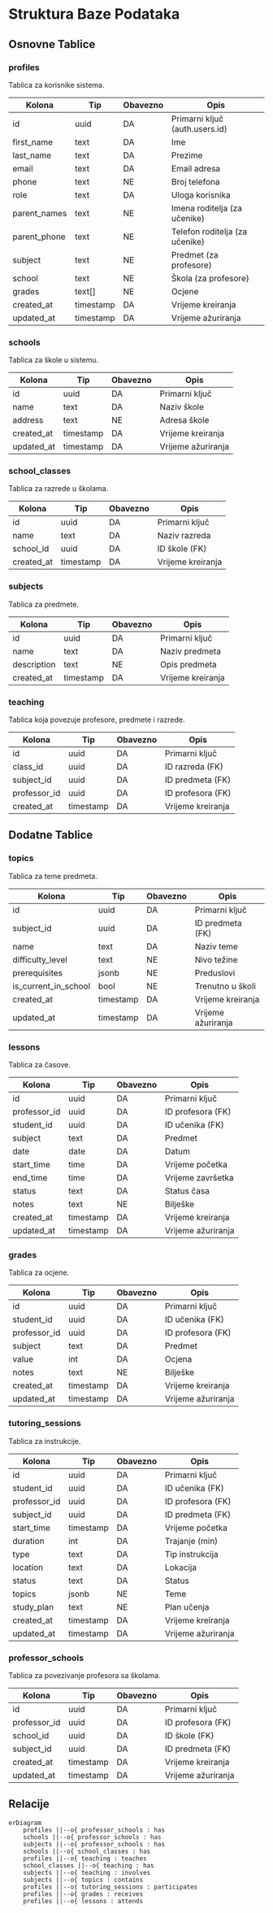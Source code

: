 # Struktura Baze Podataka

## Osnovne Tablice

### profiles
Tablica za korisnike sistema.

| Kolona | Tip | Obavezno | Opis |
|--------|-----|----------|------|
| id | uuid | DA | Primarni ključ (auth.users.id) |
| first_name | text | DA | Ime |
| last_name | text | DA | Prezime |
| email | text | DA | Email adresa |
| phone | text | NE | Broj telefona |
| role | text | DA | Uloga korisnika |
| parent_names | text | NE | Imena roditelja (za učenike) |
| parent_phone | text | NE | Telefon roditelja (za učenike) |
| subject | text | NE | Predmet (za profesore) |
| school | text | NE | Škola (za profesore) |
| grades | text[] | NE | Ocjene |
| created_at | timestamp | DA | Vrijeme kreiranja |
| updated_at | timestamp | DA | Vrijeme ažuriranja |

### schools
Tablica za škole u sistemu.

| Kolona | Tip | Obavezno | Opis |
|--------|-----|----------|------|
| id | uuid | DA | Primarni ključ |
| name | text | DA | Naziv škole |
| address | text | NE | Adresa škole |
| created_at | timestamp | DA | Vrijeme kreiranja |
| updated_at | timestamp | DA | Vrijeme ažuriranja |

### school_classes
Tablica za razrede u školama.

| Kolona | Tip | Obavezno | Opis |
|--------|-----|----------|------|
| id | uuid | DA | Primarni ključ |
| name | text | DA | Naziv razreda |
| school_id | uuid | DA | ID škole (FK) |
| created_at | timestamp | DA | Vrijeme kreiranja |

### subjects
Tablica za predmete.

| Kolona | Tip | Obavezno | Opis |
|--------|-----|----------|------|
| id | uuid | DA | Primarni ključ |
| name | text | DA | Naziv predmeta |
| description | text | NE | Opis predmeta |
| created_at | timestamp | DA | Vrijeme kreiranja |

### teaching
Tablica koja povezuje profesore, predmete i razrede.

| Kolona | Tip | Obavezno | Opis |
|--------|-----|----------|------|
| id | uuid | DA | Primarni ključ |
| class_id | uuid | DA | ID razreda (FK) |
| subject_id | uuid | DA | ID predmeta (FK) |
| professor_id | uuid | DA | ID profesora (FK) |
| created_at | timestamp | DA | Vrijeme kreiranja |

## Dodatne Tablice

### topics
Tablica za teme predmeta.

| Kolona | Tip | Obavezno | Opis |
|--------|-----|----------|------|
| id | uuid | DA | Primarni ključ |
| subject_id | uuid | DA | ID predmeta (FK) |
| name | text | DA | Naziv teme |
| difficulty_level | text | NE | Nivo težine |
| prerequisites | jsonb | NE | Preduslovi |
| is_current_in_school | bool | NE | Trenutno u školi |
| created_at | timestamp | DA | Vrijeme kreiranja |
| updated_at | timestamp | DA | Vrijeme ažuriranja |

### lessons
Tablica za časove.

| Kolona | Tip | Obavezno | Opis |
|--------|-----|----------|------|
| id | uuid | DA | Primarni ključ |
| professor_id | uuid | DA | ID profesora (FK) |
| student_id | uuid | DA | ID učenika (FK) |
| subject | text | DA | Predmet |
| date | date | DA | Datum |
| start_time | time | DA | Vrijeme početka |
| end_time | time | DA | Vrijeme završetka |
| status | text | DA | Status časa |
| notes | text | NE | Bilješke |
| created_at | timestamp | DA | Vrijeme kreiranja |
| updated_at | timestamp | DA | Vrijeme ažuriranja |

### grades
Tablica za ocjene.

| Kolona | Tip | Obavezno | Opis |
|--------|-----|----------|------|
| id | uuid | DA | Primarni ključ |
| student_id | uuid | DA | ID učenika (FK) |
| professor_id | uuid | DA | ID profesora (FK) |
| subject | text | DA | Predmet |
| value | int | DA | Ocjena |
| notes | text | NE | Bilješke |
| created_at | timestamp | DA | Vrijeme kreiranja |
| updated_at | timestamp | DA | Vrijeme ažuriranja |

### tutoring_sessions
Tablica za instrukcije.

| Kolona | Tip | Obavezno | Opis |
|--------|-----|----------|------|
| id | uuid | DA | Primarni ključ |
| student_id | uuid | DA | ID učenika (FK) |
| professor_id | uuid | DA | ID profesora (FK) |
| subject_id | uuid | DA | ID predmeta (FK) |
| start_time | timestamp | DA | Vrijeme početka |
| duration | int | DA | Trajanje (min) |
| type | text | DA | Tip instrukcija |
| location | text | DA | Lokacija |
| status | text | DA | Status |
| topics | jsonb | NE | Teme |
| study_plan | text | NE | Plan učenja |
| created_at | timestamp | DA | Vrijeme kreiranja |
| updated_at | timestamp | DA | Vrijeme ažuriranja |

### professor_schools
Tablica za povezivanje profesora sa školama.

| Kolona | Tip | Obavezno | Opis |
|--------|-----|----------|------|
| id | uuid | DA | Primarni ključ |
| professor_id | uuid | DA | ID profesora (FK) |
| school_id | uuid | DA | ID škole (FK) |
| subject_id | uuid | DA | ID predmeta (FK) |
| created_at | timestamp | DA | Vrijeme kreiranja |
| updated_at | timestamp | DA | Vrijeme ažuriranja |

## Relacije

```mermaid
erDiagram
    profiles ||--o{ professor_schools : has
    schools ||--o{ professor_schools : has
    subjects ||--o{ professor_schools : has
    schools ||--o{ school_classes : has
    profiles ||--o{ teaching : teaches
    school_classes ||--o{ teaching : has
    subjects ||--o{ teaching : involves
    subjects ||--o{ topics : contains
    profiles ||--o{ tutoring_sessions : participates
    profiles ||--o{ grades : receives
    profiles ||--o{ lessons : attends
``` 